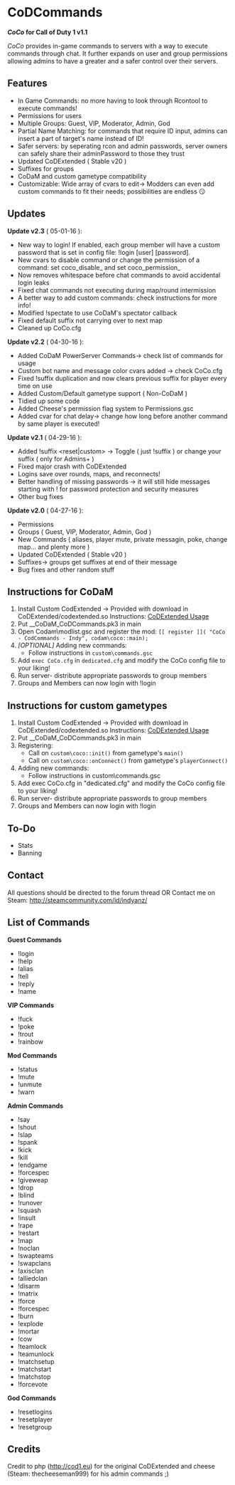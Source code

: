 # CoDCommands
**_CoCo_ for Call of Duty 1 v1.1**

_CoCo_ provides in-game commands to servers with a way to execute commands through chat. It further expands on user and group permissions allowing admins to have a greater and a safer control over their servers.

## Features
- In Game Commands: no more having to look through Rcontool to execute commands!
- Permissions for users
- Multiple Groups: Guest, VIP, Moderator, Admin, God
- Partial Name Matching: for commands that require ID input, admins can insert a part of target's name instead of ID!
- Safer servers: by seperating rcon and admin passwords, server owners can safely share their adminPassword to those they trust
- Updated CoDExtended ( Stable v20 )
- Suffixes for groups 
- CoDaM and custom gametype compatibility
- Customizable: Wide array of cvars to edit-> Modders can even add custom commands to fit their needs; possibilities are endless :smirk:

## Updates
**Update v2.3** ( 05-01-16 ):
- New way to login! If enabled, each group member will have a custom password that is set in config file: !login [user] [password].
- New cvars to disable command or change the permission of a command: set coco_disable_<command> and set coco_permission_<command>
- Now removes whitespace before chat commands to avoid accidental login leaks
- Fixed chat commands not executing during map/round intermission
- A better way to add custom commands: check instructions for more info!
- Modified !spectate to use CoDaM's spectator callback
- Fixed default suffix not carrying over to next map
- Cleaned up CoCo.cfg

**Update v2.2** ( 04-30-16 ):
- Added CoDaM PowerServer Commands-> check list of commands for usage
- Custom bot name and message color cvars added -> check CoCo.cfg
- Fixed !suffix duplication and now clears previous suffix for player every time on use
- Added Custom/Default gametype support ( Non-CoDaM )
- Tidied up some code
- Added Cheese's permission flag system to Permissions.gsc
- Added cvar for chat delay-> change how long before another command by same player is executed!

**Update v2.1** ( 04-29-16 ):
- Added !suffix <reset|custom> -> Toggle ( just !suffix ) or change your suffix ( only for Admins+ )
- Fixed major crash with CoDExtended
- Logins save over rounds, maps, and reconnects! 
- Better handling of missing passwords -> it will still hide messages starting with ! for password protection and security measures
- Other bug fixes

**Update v2.0** ( 04-27-16 ):
- Permissions
- Groups ( Guest, VIP, Moderator, Admin, God )
- New Commands ( aliases, player mute, private messagin, poke, change map... and plenty more )
- Updated CoDExtended ( Stable v20 )
- Suffixes-> groups get suffixes at end of their message
- Bug fixes and other random stuff

## Instructions for CoDaM
1. Install Custom CodExtended -> Provided with download in CoDExtended/codextended.so
        Instructions: [CoDExtended Usage](https://github.com/iindy/CoDExtended#usage)
2. Put __CoDaM_CoDCommands.pk3 in main
3. Open Codam\modlist.gsc and register the mod:
`
	[[ register ]]( "CoCo - CodCommands - Indy", codam\coco::main);
`
4. _[OPTIONAL]_ Adding new commands:
   * Follow instructions in `custom\commands.gsc`
5. Add `exec CoCo.cfg` in `dedicated.cfg` and modify the CoCo config file to your liking!
6. Run server- distribute appropriate passwords to group members
7. Groups and Members can now login with !login

## Instructions for custom gametypes
1. Install Custom CodExtended -> Provided with download in CoDExtended/codextended.so
        Instructions: [CoDExtended Usage](https://github.com/iindy/CoDExtended#usage)
2. Put __CoDaM_CoDCommands.pk3 in main
3. Registering:
   * Call on `custom\coco::init()` from gametype's `main()`
   * Call on `custom\coco::onConnect()` from gametype's `playerConnect()`
4. Adding new commands:
   * Follow instructions in custom\commands.gsc
5. Add exec CoCo.cfg in "dedicated.cfg" and modify the CoCo config file to your liking!
6. Run server- distribute appropriate passwords to group members
7. Groups and Members can now login with !login

## To-Do
- Stats
- Banning

## Contact
All questions should be directed to the forum thread
					                OR
Contact me on Steam: http://steamcommunity.com/id/indyanz/

## List of Commands

**Guest Commands**
- !login        
- !help        
- !alias      
- !tell      
- !reply      
- !name 

**VIP Commands**      
- !fuck       
- !poke       
- !trout       
- !rainbow 

**Mod Commands**
- !status
- !mute
- !unmute
- !warn

**Admin Commands**
- !say
- !shout       
- !slap        
- !spank          
- !kick      
- !kill            
- !endgame 
- !forcespec   
- !giveweap   
- !drop
- !blind
- !runover
- !squash
- !insult
- !rape
- !restart
- !map
- !noclan
- !swapteams
- !swapclans
- !axisclan
- !alliedclan
- !disarm
- !matrix
- !force
- !forcespec
- !burn
- !explode
- !mortar
- !cow
- !teamlock
- !teamunlock
- !matchsetup
- !matchstart
- !matchstop
- !forcevote

**God Commands** 
- !resetlogins 
- !resetplayer 
- !resetgroup 

## Credits
Credit to php (http://cod1.eu) for the original CoDExtended and cheese (Steam: thecheeseman999) for his admin commands ;)